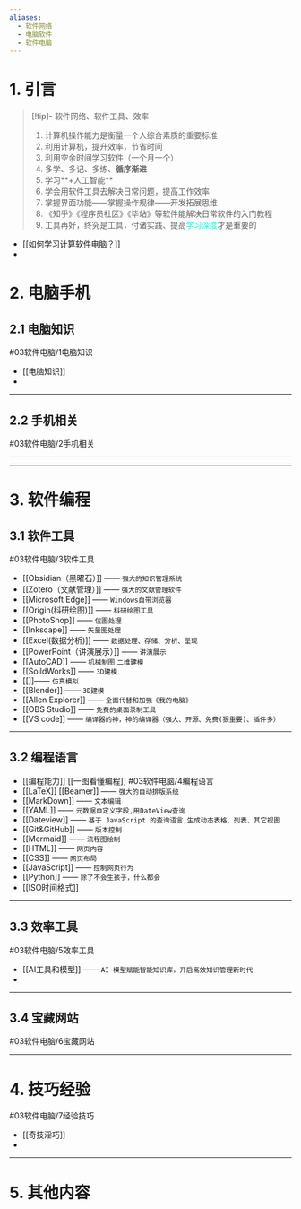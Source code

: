 ```yaml
---
aliases:
  - 软件网络
  - 电脑软件
  - 软件电脑
---
```

# 1. 引言 
> [!tip]- 软件网络、软件工具、效率
> 1. 计算机操作能力是衡量一个人综合素质的重要标准
> 2. 利用计算机，提升效率，节省时间
> 3. 利用空余时间学习软件（一个月一个）
> 4. 多学、多记、多练、**循序渐进**
> 5. 学习**+人工智能**
> 6. 学会用软件工具去解决日常问题，提高工作效率
> 7.  掌握界面功能——掌握操作规律——开发拓展思维
> 8. 《知乎》《程序员社区》《毕站》等软件能解决日常软件的入门教程
> 9. 工具再好，终究是工具，付诸实践、提高<font color="#00ffdc">学习深度</font>才是重要的 
- [[如何学习计算软件电脑？]]
- 
# 2. 电脑手机 
## 2.1 电脑知识 
#03软件电脑/1电脑知识
- [[电脑知识]]
- 
---
## 2.2 手机相关 
#03软件电脑/2手机相关 

---
---
# 3. 软件编程
## 3.1 软件工具 
#03软件电脑/3软件工具 
- [[Obsidian（黑曜石）]] —— `强大的知识管理系统`
- [[Zotero（文献管理）]] —— `强大的文献管理软件`
- [[Microsoft Edge]] —— `Windows自带浏览器`
- [[Origin(科研绘图)]] —— `科研绘图工具`
- [[PhotoShop]] —— `位图处理`
- [[Inkscape]] —— `矢量图处理`
- [[Excel(数据分析)]] —— `数据处理、存储、分析、呈现`
- [[PowerPoint（讲演展示）]] —— `讲演展示`
- [[AutoCAD]] —— `机械制图` `二维建模 `
- [[SoildWorks]] —— `3D建模` 
- [[]]—— `仿真模拟`
- [[Blender]] —— `3D建模`
- [[Allen Explorer]] —— `全面代替和加强《我的电脑》`
- [[OBS Studio]] —— `免费的桌面录制工具`
- [[VS code]] —— `编译器的神，神的编译器（强大、开源、免费(狠重要)、插件多）`
---
## 3.2 编程语言
- [[编程能力]] [[一图看懂编程]]
#03软件电脑/4编程语言 
- [[LaTeX]] [[Beamer]] —— `强大的自动排版系统`
- [[MarkDown]] —— `文本编辑`
- [[YAML]] —— `元数据自定义字段,用DateView查询`
- [[Dateview]] —— `基于 JavaScript 的查询语言,生成动态表格、列表、其它视图`
- [[Git&GitHub]] —— `版本控制`
- [[Mermaid]] —— `流程图绘制`
- [[HTML]] —— `网页内容`
- [[CSS]] —— `网页布局`
- [[JavaScript]] —— `控制网页行为` 
- [[Python]] —— `除了不会生孩子，什么都会`
- [[ISO时间格式]]
---
## 3.3 效率工具 
#03软件电脑/5效率工具 
- [[AI工具和模型]] —— `AI 模型赋能智能知识库，开启高效知识管理新时代`
- 
---
## 3.4 宝藏网站 
#03软件电脑/6宝藏网站


---

# 4. 技巧经验 
#03软件电脑/7经验技巧 
- [[奇技淫巧]]
- 
---

# 5. 其他内容 
